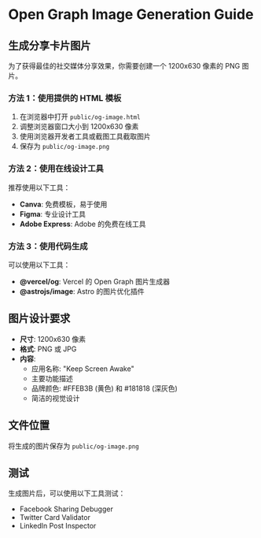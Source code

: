 # Open Graph Image Generation Guide

## 生成分享卡片图片

为了获得最佳的社交媒体分享效果，你需要创建一个 1200x630 像素的 PNG 图片。

### 方法 1：使用提供的 HTML 模板

1. 在浏览器中打开 `public/og-image.html`
2. 调整浏览器窗口大小到 1200x630 像素
3. 使用浏览器开发者工具或截图工具截取图片
4. 保存为 `public/og-image.png`

### 方法 2：使用在线设计工具

推荐使用以下工具：

- **Canva**: 免费模板，易于使用
- **Figma**: 专业设计工具
- **Adobe Express**: Adobe 的免费在线工具

### 方法 3：使用代码生成

可以使用以下工具：

- **@vercel/og**: Vercel 的 Open Graph 图片生成器
- **@astrojs/image**: Astro 的图片优化插件

## 图片设计要求

- **尺寸**: 1200x630 像素
- **格式**: PNG 或 JPG
- **内容**:
  - 应用名称: "Keep Screen Awake"
  - 主要功能描述
  - 品牌颜色: #FFEB3B (黄色) 和 #181818 (深灰色)
  - 简洁的视觉设计

## 文件位置

将生成的图片保存为 `public/og-image.png`

## 测试

生成图片后，可以使用以下工具测试：

- Facebook Sharing Debugger
- Twitter Card Validator
- LinkedIn Post Inspector
